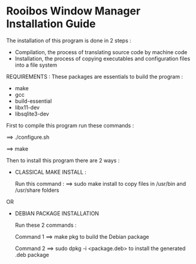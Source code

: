 # Rooibos Window Manager Installation Guide

The installation of this program is done in 2 steps :
- Compilation, the process of translating source code by machine code
- Installation, the process of copying executables and configuration files into a file system

REQUIREMENTS :
These packages are essentials to build the program :
- make
- gcc
- build-essential
- libx11-dev
- libsqlite3-dev

First to compile this program run these commands :

==> ./configure.sh

==> make

Then to install this program there are 2 ways :

- CLASSICAL MAKE INSTALL :

	Run this command :
	==> sudo make install
	to copy files in /usr/bin and /usr/share folders

OR

- DEBIAN PACKAGE INSTALLATION

	Run these 2 commands :

	Command 1
	==> make pkg
	to build the Debian package

	Command 2
	==> sudo dpkg -i <package.deb>
	to install the generated .deb package
